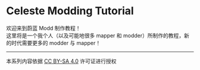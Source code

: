 # Celeste Modding Tutorial

欢迎来到蔚蓝 Modd 制作教程！  
这里将是一个我个人（以及可能地很多 mapper 和 modder）所制作的教程，新的时代需要更多的 modder 与 mapper！

-----

本系列内容依据 [CC BY-SA 4.0](https://creativecommons.org/licenses/by-sa/4.0/) 许可证进行授权